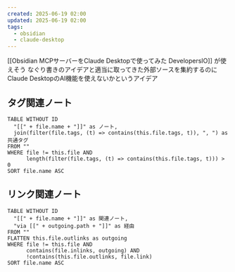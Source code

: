 ```yaml
---
created: 2025-06-19 02:00
updated: 2025-06-19 02:00
tags:
  - obsidian
  - claude-desktop
---
```

[[Obsidian MCPサーバーをClaude Desktopで使ってみた  DevelopersIO]] が使えそう
なぐり書きのアイデアと適当に取ってきた外部ソースを集約するのにClaude DesktopのAI機能を使えないかというアイデア
## タグ関連ノート
```dataview
TABLE WITHOUT ID
  "[[" + file.name + "]]" as ノート,
  join(filter(file.tags, (t) => contains(this.file.tags, t)), ", ") as 共通タグ
FROM ""
WHERE file != this.file AND 
      length(filter(file.tags, (t) => contains(this.file.tags, t))) > 0
SORT file.name ASC
```

## リンク関連ノート
```dataview
TABLE WITHOUT ID
  "[[" + file.name + "]]" as 関連ノート,
  "via [[" + outgoing.path + "]]" as 経由
FROM ""
FLATTEN this.file.outlinks as outgoing
WHERE file != this.file AND 
      contains(file.inlinks, outgoing) AND
      !contains(this.file.outlinks, file.link)
SORT file.name ASC
```


